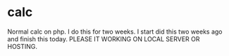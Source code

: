# calc
Normal calc on php. I do this for two weeks. I start did this two weeks ago and finish this today.
PLEASE IT WORKING ON LOCAL SERVER OR HOSTING.
